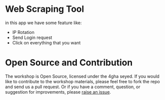 
# Web Scraping Tool
in this app we have some feature like:
 - IP Rotation
 - Send Login request
 - Click on everything that you want
 # Open Source and Contribution
The workshop is Open Source, licensed under the 4gha seyed. If you would like to contribute to the workshop materials, please feel free to fork the repo and send us a pull request. Or if you have a comment, question, or suggestion for improvements, please [raise an issue](https://github.com/JetBrains/phpstorm-workshop/issues).
